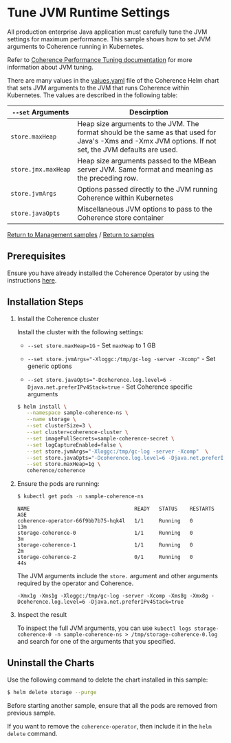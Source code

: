 # Tune JVM Runtime Settings

All production enterprise Java application must carefully tune the JVM settings for maximum performance. This sample shows how to set JVM arguments to Coherence running in Kubernetes.

Refer to [Coherence Performance Tuning
documentation](https://docs.oracle.com/middleware/12213/coherence/administer/performance-tuning.htm#GUID-2A0BC9E6-C3AA-4012-B3D8-EC51963B0CEB) for more information about JVM tuning.

There are many values in the
[values.yaml](https://github.com/oracle/coherence-operator/blob/master/operator/src/main/helm/coherence/values.yaml)
file of the Coherence Helm chart that sets JVM arguments to the JVM that runs Coherence within Kubernetes. The values are described in the following table:

| `--set` Arguments | Descirption |
|------------------------|---------|
| `store.maxHeap`        | Heap size arguments to the JVM. The format should be the same as that used for Java's -Xms and -Xmx JVM options. If not set, the JVM defaults are used. |
| `store.jmx.maxHeap` | Heap size arguments passed to the MBean server JVM.  Same format and meaning as the preceding row. |
| `store.jvmArgs` | Options passed directly to the JVM running Coherence within Kubernetes |
| `store.javaOpts` | Miscellaneous JVM options to pass to the Coherence store container |

[Return to Management samples](../) / [Return to samples](../../README.md#list-of-samples)

## Prerequisites

Ensure you have already installed the Coherence Operator by using the instructions [here](../../README.md#install-the-coherence-operator).

## Installation Steps
                    
1. Install the Coherence cluster

   Install the cluster with the following settings:
   
   * `--set store.maxHeap=1G` - Set `maxHeap` to 1 GB
   
   * `--set store.jvmArgs="-Xloggc:/tmp/gc-log -server -Xcomp"` - Set generic options
   
   * `--set store.javaOpts="-Dcoherence.log.level=6 -Djava.net.preferIPv4Stack=true` - Set Coherence specific arguments

   ```bash
   $ helm install \
      --namespace sample-coherence-ns \
      --name storage \
      --set clusterSize=3 \
      --set cluster=coherence-cluster \
      --set imagePullSecrets=sample-coherence-secret \
      --set logCaptureEnabled=false \
      --set store.jvmArgs="-Xloggc:/tmp/gc-log -server -Xcomp"  \
      --set store.javaOpts="-Dcoherence.log.level=6 -Djava.net.preferIPv4Stack=true" \
      --set store.maxHeap=1g \
      coherence/coherence
   ```

1. Ensure the pods are running:

   ```bash
   $ kubectl get pods -n sample-coherence-ns
   ```
   ```console
   NAME                                  READY   STATUS    RESTARTS   AGE
   coherence-operator-66f9bb7b75-hqk4l   1/1     Running   0          13m
   storage-coherence-0                   1/1     Running   0          3m
   storage-coherence-1                   1/1     Running   0          2m
   storage-coherence-2                   0/1     Running   0          44s
   ```

   The JVM arguments include the `store.` argument and other arguments required by the operator and Coherence.

   ```
   -Xmx1g -Xms1g -Xloggc:/tmp/gc-log -server -Xcomp -Xms8g -Xmx8g -Dcoherence.log.level=6 -Djava.net.preferIPv4Stack=true
   ```

1. Inspect the result

   To inspect the full JVM arguments, you can use `kubectl logs storage-coherence-0 -n sample-coherence-ns > /tmp/storage-coherence-0.log` and search for one of the arguments that you specified.

## Uninstall the Charts

Use the following command to delete the chart installed in this sample:

```bash
$ helm delete storage --purge
```

Before starting another sample, ensure that all the pods are removed from previous sample.

If you want to remove the `coherence-operator`, then include it in the `helm delete` command.
